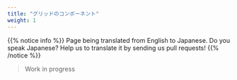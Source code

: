 ```yaml
---
title: "グリッドのコンポーネント"
weight: 1
---
```


{{% notice info %}}
<i class="fas fa-language"></i> Page being translated from
English to Japanese. Do you speak Japanese? Help us to translate
it by sending us pull requests!
{{% /notice %}}

> Work in progress
